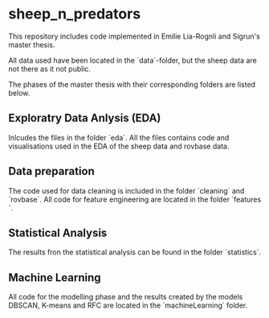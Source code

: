 # sheep_n_predators

This repository includes code implemented in Emilie Lia-Rognli and Sigrun's master thesis.

All data used have been located in the ´data´-folder, but the sheep data are not there as it not public. 

The phases of the master thesis with their corresponding folders are listed below.

## Exploratry Data Anlysis (EDA)
Inlcudes the files in the folder ´eda´.
All the files contains code and visualisations used in the EDA of the sheep data and rovbase data.

## Data preparation

The code used for data cleaning is included in the folder ´cleaning´ and ´rovbase´.
All code for feature engineering are located in the folder ´features´.

## Statistical Analysis

The results fron the statistical analysis can be found in the folder ´statistics´.

## Machine Learning

All code for the modelling phase and the results created by the models DBSCAN, K-means and RFC are located in the ´machineLearning´ folder.

